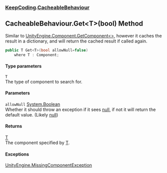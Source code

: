 ### [KeepCoding](KeepCoding.md 'KeepCoding').[CacheableBehaviour](KeepCoding_CacheableBehaviour.md 'KeepCoding.CacheableBehaviour')
## CacheableBehaviour.Get&lt;T&gt;(bool) Method
Similar to [UnityEngine.Component.GetComponent&lt;&gt;](https://docs.microsoft.com/en-us/dotnet/api/UnityEngine.Component.GetComponent--1 'UnityEngine.Component.GetComponent``1'), however it caches the result in a dictionary, and will return the cached result if called again.  
```csharp
public T Get<T>(bool allowNull=false)
    where T : Component;
```
#### Type parameters
<a name='KeepCoding_CacheableBehaviour_Get_T_(bool)_T'></a>
`T`  
The type of component to search for.
  
#### Parameters
<a name='KeepCoding_CacheableBehaviour_Get_T_(bool)_allowNull'></a>
`allowNull` [System.Boolean](https://docs.microsoft.com/en-us/dotnet/api/System.Boolean 'System.Boolean')  
Whether it should throw an exception if it sees [null](https://docs.microsoft.com/en-us/dotnet/csharp/language-reference/keywords/null 'https://docs.microsoft.com/en-us/dotnet/csharp/language-reference/keywords/null'), if not it will return the default value. (Likely [null](https://docs.microsoft.com/en-us/dotnet/csharp/language-reference/keywords/null 'https://docs.microsoft.com/en-us/dotnet/csharp/language-reference/keywords/null'))
  
#### Returns
[T](KeepCoding_CacheableBehaviour_Get_T_(bool).md#KeepCoding_CacheableBehaviour_Get_T_(bool)_T 'KeepCoding.CacheableBehaviour.Get&lt;T&gt;(bool).T')  
The component specified by [T](KeepCoding_CacheableBehaviour_Get_T_(bool).md#KeepCoding_CacheableBehaviour_Get_T_(bool)_T 'KeepCoding.CacheableBehaviour.Get&lt;T&gt;(bool).T').
#### Exceptions
[UnityEngine.MissingComponentException](https://docs.microsoft.com/en-us/dotnet/api/UnityEngine.MissingComponentException 'UnityEngine.MissingComponentException')  
